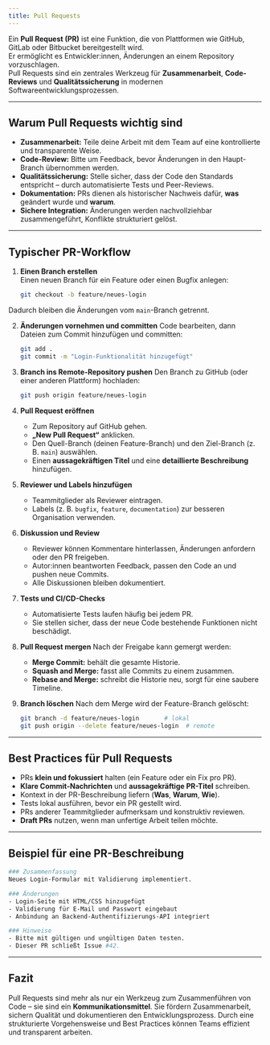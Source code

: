 ```yaml
---
title: Pull Requests
---
```


Ein **Pull Request (PR)** ist eine Funktion, die von Plattformen wie GitHub, GitLab oder Bitbucket bereitgestellt wird.  
Er ermöglicht es Entwickler:innen, Änderungen an einem Repository vorzuschlagen.  
Pull Requests sind ein zentrales Werkzeug für **Zusammenarbeit**, **Code-Reviews** und **Qualitätssicherung** in modernen Softwareentwicklungsprozessen.

---

## Warum Pull Requests wichtig sind

- **Zusammenarbeit:** Teile deine Arbeit mit dem Team auf eine kontrollierte und transparente Weise.  
- **Code-Review:** Bitte um Feedback, bevor Änderungen in den Haupt-Branch übernommen werden.  
- **Qualitätssicherung:** Stelle sicher, dass der Code den Standards entspricht – durch automatisierte Tests und Peer-Reviews.  
- **Dokumentation:** PRs dienen als historischer Nachweis dafür, **was** geändert wurde und **warum**.  
- **Sichere Integration:** Änderungen werden nachvollziehbar zusammengeführt, Konflikte strukturiert gelöst.  

---

## Typischer PR-Workflow

1. **Einen Branch erstellen**  
   Einen neuen Branch für ein Feature oder einen Bugfix anlegen:  

   ```bash
   git checkout -b feature/neues-login
   ```

Dadurch bleiben die Änderungen vom `main`-Branch getrennt.

2. **Änderungen vornehmen und committen**
   Code bearbeiten, dann Dateien zum Commit hinzufügen und committen:

   ```bash
   git add .
   git commit -m "Login-Funktionalität hinzugefügt"
   ```

3. **Branch ins Remote-Repository pushen**
   Den Branch zu GitHub (oder einer anderen Plattform) hochladen:

   ```bash
   git push origin feature/neues-login
   ```

4. **Pull Request eröffnen**

   * Zum Repository auf GitHub gehen.
   * **„New Pull Request“** anklicken.
   * Den Quell-Branch (deinen Feature-Branch) und den Ziel-Branch (z. B. `main`) auswählen.
   * Einen **aussagekräftigen Titel** und eine **detaillierte Beschreibung** hinzufügen.

5. **Reviewer und Labels hinzufügen**

   * Teammitglieder als Reviewer eintragen.
   * Labels (z. B. `bugfix`, `feature`, `documentation`) zur besseren Organisation verwenden.

6. **Diskussion und Review**

   * Reviewer können Kommentare hinterlassen, Änderungen anfordern oder den PR freigeben.
   * Autor\:innen beantworten Feedback, passen den Code an und pushen neue Commits.
   * Alle Diskussionen bleiben dokumentiert.

7. **Tests und CI/CD-Checks**

   * Automatisierte Tests laufen häufig bei jedem PR.
   * Sie stellen sicher, dass der neue Code bestehende Funktionen nicht beschädigt.

8. **Pull Request mergen**
   Nach der Freigabe kann gemergt werden:

   * **Merge Commit:** behält die gesamte Historie.
   * **Squash and Merge:** fasst alle Commits zu einem zusammen.
   * **Rebase and Merge:** schreibt die Historie neu, sorgt für eine saubere Timeline.

9. **Branch löschen**
   Nach dem Merge wird der Feature-Branch gelöscht:

   ```bash
   git branch -d feature/neues-login       # lokal
   git push origin --delete feature/neues-login  # remote
   ```

---

## Best Practices für Pull Requests

* PRs **klein und fokussiert** halten (ein Feature oder ein Fix pro PR).
* **Klare Commit-Nachrichten** und **aussagekräftige PR-Titel** schreiben.
* Kontext in der PR-Beschreibung liefern (**Was**, **Warum**, **Wie**).
* Tests lokal ausführen, bevor ein PR gestellt wird.
* PRs anderer Teammitglieder aufmerksam und konstruktiv reviewen.
* **Draft PRs** nutzen, wenn man unfertige Arbeit teilen möchte.

---

## Beispiel für eine PR-Beschreibung

```bash
### Zusammenfassung
Neues Login-Formular mit Validierung implementiert.

### Änderungen
- Login-Seite mit HTML/CSS hinzugefügt
- Validierung für E-Mail und Passwort eingebaut
- Anbindung an Backend-Authentifizierungs-API integriert

### Hinweise
- Bitte mit gültigen und ungültigen Daten testen.
- Dieser PR schließt Issue #42.
```

---

## Fazit

Pull Requests sind mehr als nur ein Werkzeug zum Zusammenführen von Code – sie sind ein **Kommunikationsmittel**.
Sie fördern Zusammenarbeit, sichern Qualität und dokumentieren den Entwicklungsprozess.
Durch eine strukturierte Vorgehensweise und Best Practices können Teams effizient und transparent arbeiten.
